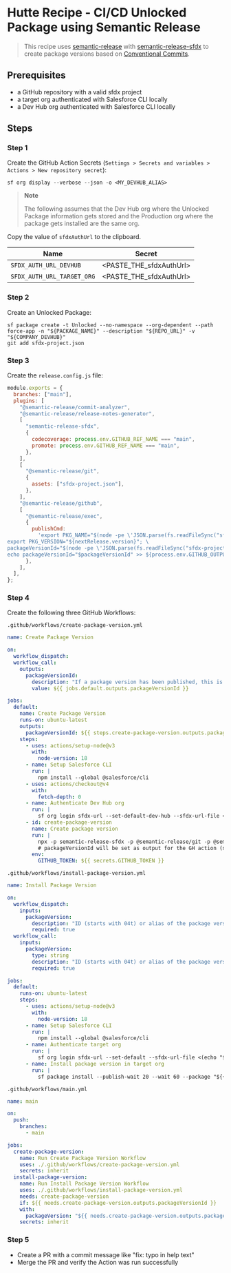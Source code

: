 # Hutte Recipe - CI/CD Unlocked Package using Semantic Release

> This recipe uses [semantic-release](https://semantic-release.gitbook.io/semantic-release/) with [semantic-release-sfdx](https://github.com/leboff/semantic-release-sfdx) to create package versions based on [Conventional Commits](https://www.conventionalcommits.org/en/v1.0.0/).

## Prerequisites

- a GitHub repository with a valid sfdx project
- a target org authenticated with Salesforce CLI locally
- a Dev Hub org authenticated with Salesforce CLI locally

## Steps

### Step 1

Create the GitHub Action Secrets (`Settings > Secrets and variables > Actions > New repository secret`):

```console
sf org display --verbose --json -o <MY_DEVHUB_ALIAS>
```

> **Note**
>
> The following assumes that the Dev Hub org where the Unlocked Package information gets stored and the Production org where the package gets installed are the same org.

Copy the value of `sfdxAuthUrl` to the clipboard.

| Name                       | Secret                  |
| -------------------------- | ----------------------- |
| `SFDX_AUTH_URL_DEVHUB`     | <PASTE_THE_sfdxAuthUrl> |
| `SFDX_AUTH_URL_TARGET_ORG` | <PASTE_THE_sfdxAuthUrl> |

### Step 2

Create an Unlocked Package:

```console
sf package create -t Unlocked --no-namespace --org-dependent --path force-app -n "${PACKAGE_NAME}" --description "${REPO_URL}" -v "${COMPANY_DEVHUB}"
git add sfdx-project.json
```

### Step 3

Create the `release.config.js` file:

```javascript
module.exports = {
  branches: ["main"],
  plugins: [
    "@semantic-release/commit-analyzer",
    "@semantic-release/release-notes-generator",
    [
      "semantic-release-sfdx",
      {
        codecoverage: process.env.GITHUB_REF_NAME === "main",
        promote: process.env.GITHUB_REF_NAME === "main",
      },
    ],
    [
      "@semantic-release/git",
      {
        assets: ["sfdx-project.json"],
      },
    ],
    "@semantic-release/github",
    [
      "@semantic-release/exec",
      {
        publishCmd:
          'export PKG_NAME="$(node -pe \'JSON.parse(fs.readFileSync("sfdx-project.json", "utf8")).packageDirectories.find(p => p.default).package\')"; \
export PKG_VERSION="${nextRelease.version}"; \
packageVersionId="$(node -pe \'JSON.parse(fs.readFileSync("sfdx-project.json", "utf8")).packageAliases[process.env.PKG_NAME + "@" + process.env.PKG_VERSION + "-0"]\')"; \
echo packageVersionId="$packageVersionId" >> ${process.env.GITHUB_OUTPUT}',
      },
    ],
  ],
};
```

### Step 4

Create the following three GitHub Workflows:

`.github/workflows/create-package-version.yml`

```yaml
name: Create Package Version

on:
  workflow_dispatch:
  workflow_call:
    outputs:
      packageVersionId:
        description: "If a package version has been published, this is the package version id (04t)"
        value: ${{ jobs.default.outputs.packageVersionId }}

jobs:
  default:
    name: Create Package Version
    runs-on: ubuntu-latest
    outputs:
      packageVersionId: ${{ steps.create-package-version.outputs.packageVersionId }}
    steps:
      - uses: actions/setup-node@v3
        with:
          node-version: 18
      - name: Setup Salesforce CLI
        run: |
          npm install --global @salesforce/cli
      - uses: actions/checkout@v4
        with:
          fetch-depth: 0
      - name: Authenticate Dev Hub org
        run: |
          sf org login sfdx-url --set-default-dev-hub --sfdx-url-file <(echo "${{ secrets.SFDX_AUTH_URL_DEVHUB }}")
      - id: create-package-version
        name: Create package version
        run: |
          npx -p semantic-release-sfdx -p @semantic-release/git -p @semantic-release/exec -p semantic-release semantic-release
          # packageVersionId will be set as output for the GH action (see release.config.js)
        env:
          GITHUB_TOKEN: ${{ secrets.GITHUB_TOKEN }}
```

`.github/workflows/install-package-version.yml`

```yaml
name: Install Package Version

on:
  workflow_dispatch:
    inputs:
      packageVersion:
        description: "ID (starts with 04t) or alias of the package version to install"
        required: true
  workflow_call:
    inputs:
      packageVersion:
        type: string
        description: "ID (starts with 04t) or alias of the package version to install"
        required: true

jobs:
  default:
    runs-on: ubuntu-latest
    steps:
      - uses: actions/setup-node@v3
        with:
          node-version: 18
      - name: Setup Salesforce CLI
        run: |
          npm install --global @salesforce/cli
      - name: Authenticate target org
        run: |
          sf org login sfdx-url --set-default --sfdx-url-file <(echo "${{ secrets.SFDX_AUTH_URL_TARGET_ORG }}")
      - name: Install package version in target org
        run: |
          sf package install --publish-wait 20 --wait 60 --package "${{ inputs.packageVersion }}"
```

`.github/workflows/main.yml`

```yaml
name: main

on:
  push:
    branches:
      - main

jobs:
  create-package-version:
    name: Run Create Package Version Workflow
    uses: ./.github/workflows/create-package-version.yml
    secrets: inherit
  install-package-version:
    name: Run Install Package Version Workflow
    uses: ./.github/workflows/install-package-version.yml
    needs: create-package-version
    if: ${{ needs.create-package-version.outputs.packageVersionId }}
    with:
      packageVersion: "${{ needs.create-package-version.outputs.packageVersionId }}"
    secrets: inherit
```

### Step 5

- Create a PR with a commit message like "fix: typo in help text"
- Merge the PR and verify the Action was run successfully
